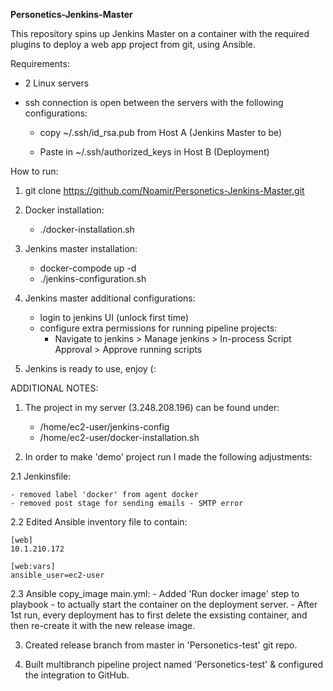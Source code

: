 **Personetics-Jenkins-Master**

This repository spins up Jenkins Master on a container with the required plugins to deploy a web app project from git, using Ansible.

Requirements:
- 2 Linux servers
- ssh connection is open between the servers with the following configurations:
  
	- copy ~/.ssh/id_rsa.pub from Host A (Jenkins Master to be)

	- Paste in ~/.ssh/authorized_keys in Host B (Deployment)

How to run:

1. git clone https://github.com/Noamir/Personetics-Jenkins-Master.git

2. Docker installation:
	- ./docker-installation.sh

3. Jenkins master installation:
	-  docker-compode up -d
	- ./jenkins-configuration.sh

4. Jenkins master additional configurations: 
	- login to jenkins UI (unlock first time)
	- configure extra permissions for running pipeline projects:
		- Navigate to jenkins > Manage jenkins > In-process Script Approval > Approve running scripts

5. Jenkins is ready to use, enjoy (:


ADDITIONAL NOTES:
1. The project in my server (3.248.208.196) can be found under: 
	- /home/ec2-user/jenkins-config 
	- /home/ec2-user/docker-installation.sh

2. In order to make 'demo' project run I made the following adjustments:

2.1 Jenkinsfile:

	- removed label 'docker' from agent docker
	- removed post stage for sending emails - SMTP error
	
2.2 Edited Ansible inventory file to contain:
  
	[web]
	10.1.210.172
	
	[web:vars]
	ansible_user=ec2-user
	
2.3 Ansible copy_image main.yml:
	- Added 'Run docker image' step to playbook - to actually start the container on the deployment server.
	- After 1st run, every deployment has to first delete the exsisting container, and then re-create it with the new release image.

3. Created release branch from master in 'Personetics-test' git repo.

4. Built multibranch pipeline project named 'Personetics-test' & configured the integration to GitHub.
